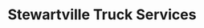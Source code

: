 ---
title: "Stewartville Truck Services"
url: /stewartville/stewartville-truck-services/
shop: Autowerkstatt
---